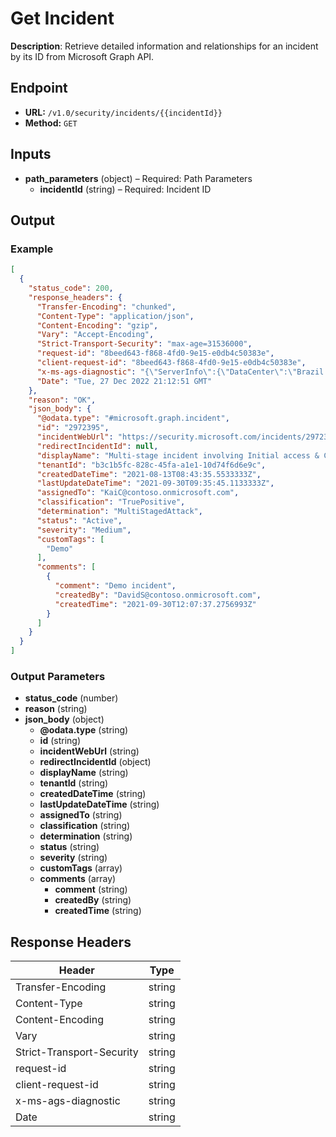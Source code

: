 # Get Incident

**Description**: Retrieve detailed information and relationships for an incident by its ID from Microsoft Graph API.

## Endpoint

- **URL:** `/v1.0/security/incidents/{{incidentId}}`
- **Method:** `GET`
## Inputs

- **path_parameters** (object) – Required: Path Parameters
  - **incidentId** (string) – Required: Incident ID
## Output

### Example

```json
[
  {
    "status_code": 200,
    "response_headers": {
      "Transfer-Encoding": "chunked",
      "Content-Type": "application/json",
      "Content-Encoding": "gzip",
      "Vary": "Accept-Encoding",
      "Strict-Transport-Security": "max-age=31536000",
      "request-id": "8beed643-f868-4fd0-9e15-e0db4c50383e",
      "client-request-id": "8beed643-f868-4fd0-9e15-e0db4c50383e",
      "x-ms-ags-diagnostic": "{\"ServerInfo\":{\"DataCenter\":\"Brazil South\",\"Slice\":\"E\",\"Ring\":\"3\",\"ScaleUnit\":\"001\",\"RoleInstance\":\"CP1PEPF00003034\"}}",
      "Date": "Tue, 27 Dec 2022 21:12:51 GMT"
    },
    "reason": "OK",
    "json_body": {
      "@odata.type": "#microsoft.graph.incident",
      "id": "2972395",
      "incidentWebUrl": "https://security.microsoft.com/incidents/2972395?tid=12f988bf-16f1-11af-11ab-1d7cd011db47",
      "redirectIncidentId": null,
      "displayName": "Multi-stage incident involving Initial access & Command and control on multiple endpoints reported by multiple sources",
      "tenantId": "b3c1b5fc-828c-45fa-a1e1-10d74f6d6e9c",
      "createdDateTime": "2021-08-13T08:43:35.5533333Z",
      "lastUpdateDateTime": "2021-09-30T09:35:45.1133333Z",
      "assignedTo": "KaiC@contoso.onmicrosoft.com",
      "classification": "TruePositive",
      "determination": "MultiStagedAttack",
      "status": "Active",
      "severity": "Medium",
      "customTags": [
        "Demo"
      ],
      "comments": [
        {
          "comment": "Demo incident",
          "createdBy": "DavidS@contoso.onmicrosoft.com",
          "createdTime": "2021-09-30T12:07:37.2756993Z"
        }
      ]
    }
  }
]
```
### Output Parameters

- **status_code** (number)
- **reason** (string)
- **json_body** (object)
  - **@odata.type** (string)
  - **id** (string)
  - **incidentWebUrl** (string)
  - **redirectIncidentId** (object)
  - **displayName** (string)
  - **tenantId** (string)
  - **createdDateTime** (string)
  - **lastUpdateDateTime** (string)
  - **assignedTo** (string)
  - **classification** (string)
  - **determination** (string)
  - **status** (string)
  - **severity** (string)
  - **customTags** (array)
  - **comments** (array)
    - **comment** (string)
    - **createdBy** (string)
    - **createdTime** (string)
## Response Headers

| Header | Type |
|--------|------|
| Transfer-Encoding | string |
| Content-Type | string |
| Content-Encoding | string |
| Vary | string |
| Strict-Transport-Security | string |
| request-id | string |
| client-request-id | string |
| x-ms-ags-diagnostic | string |
| Date | string |